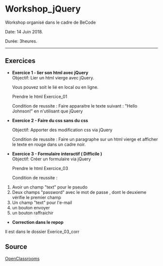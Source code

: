 # Workshop_jQuery

Workshop organisé dans le cadre de BeCode

Date: 14 Juin 2018.   

Durée: 3heures. 

---

## Exercices

* **Exercice 1 - lier son html avec jQuery**   
	Objectif: Lier un html vierge avec jQuery.
	
    Vous pouvez soit le lié en local ou en ligne.
    
    Prendre le html Exercice_01
    
  Condition de reussite : Faire apparaitre le texte suivant : "Hello Johnson!" en n'utilisant que jQuery

* **Exercice 2 - Faire du css sans du css**  

  Objectif: Apporter des modification css via jQuery
  
  Condition de reussite : Faire un paragraphe sur un html vierge et afficher le texte en rouge dans un cadre noir.
  
* **Exercice 3 - Formulaire interactif ( Difficile )**  
  Objectif: Créer un formulaire via jQuery
  
    Prendre le html Exercice_03
    
  Condition de reussite : 
1. Avoir un champ "text" pour le pseudo
2. Deux champs "password" avec le mot de passe , dont le deuxieme vérifie le premier champ
3. Un champ "text" pour l'e-mail
4. un bouton envoyer
5. un bouton raffraichir
* **Correction dans le repop**

Il est dans le dossier Exerice_03_corr




## Source

[OpenClassrooms](https://openclassrooms.com/courses/un-site-web-dynamique-avec-jquery)
